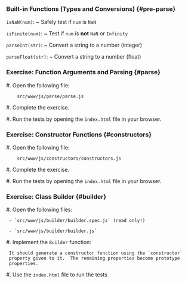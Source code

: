 ### Built-in Functions (Types and Conversions) {#pre-parse} ###

`isNaN(num)`:
  ~ Safely test if `num` is `NaN`

`isFinite(num)`:
  ~ Test if `num` is **not** `NaN` or `Infinity`

`parseInt(str)`:
  ~ Convert a string to a number (integer)

`parseFloat(str)`:
  ~ Convert a string to a number (float)

### Exercise: Function Arguments and Parsing {#parse} ###

  #. Open the following file:

        src/www/js/parse/parse.js

  #. Complete the exercise.

  #. Run the tests by opening the `index.html` file in your browser.

### Exercise: Constructor Functions {#constructors} ###

  #. Open the following file:

        src/www/js/constructors/constructors.js

  #. Complete the exercise.

  #. Run the tests by opening the `index.html` file in your browser.

### Exercise: Class Builder {#builder} ###

  #. Open the following files:

     - `src/www/js/builder/builder.spec.js` (read only!)

     - `src/www/js/builder/builder.js`

  #. Implement the `Builder` function:

     It should generate a constructor function using the `constructor`
     property given to it.  The remaining properties become prototype
     properties.

  #. Use the `index.html` file to run the tests
